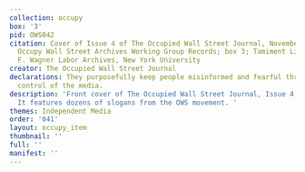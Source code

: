 ```yaml
---
collection: occupy
box: '3'
pid: OWS042
citation: Cover of Issue 4 of The Occupied Wall Street Journal, November 2011; TAM.630
  Occupy Wall Street Archives Working Group Records; box 3; Tamiment Library/Robert
  F. Wagner Labor Archives, New York University
creator: The Occupied Wall Street Journal
declarations: They purposefully keep people misinformed and fearful through their
  control of the media.
description: 'Front cover of The Occupied Wall Street Journal, Issue 4, November 2011.
  It features dozens of slogans from the OWS movement. '
themes: Independent Media
order: '041'
layout: occupy_item
thumbnail: ''
full: ''
manifest: ''
---
```

